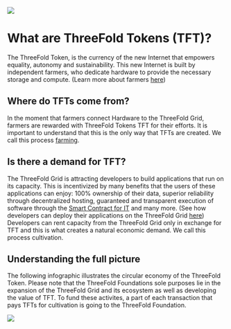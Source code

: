 ![](tokenwiki.png)

# What are ThreeFold Tokens (TFT)?

The ThreeFold Token, is the currency of the new Internet that empowers equality, autonomy and sustainability. This new Internet is built by independent farmers, who dedicate hardware to provide the necessary storage and compute. (Learn more about farmers [here](src\grid\tf_farming.md)) 


## Where do TFTs come from?
In the moment that farmers connect Hardware to the ThreeFold Grid, farmers are rewarded with ThreeFold Tokens TFT for their efforts. It is important to understand that this is the only way that TFTs are created. We call this process [farming](src\grid\tf_farming\introduction.md). 


## Is there a demand for TFT?
The ThreeFold Grid is attracting developers to build applications that run on its capacity. This is incentivized by many benefits that the users of these applications can enjoy: 100% ownership of their data, superior reliability through decentralized hosting, guaranteed and transparent execution of software through the [Smart Contract for IT](capacity_layer.md) and many more. (See how developers can deploy their applications on the ThreeFold Grid [here](https://cloud.threefold.io/))
Developers can rent capacity from the ThreeFold Grid only in exchange for TFT and this is what creates a natural economic demand. We call this process cultivation.



## Understanding the full picture
The following infographic illustrates the circular economy of the ThreeFold Token. 
Please note that the ThreeFold Foundations sole purposes lie in the expansion of the ThreeFold Grid and its ecosystem as well as developing the value of TFT. To fund these activites, a part of each transaction that pays TFTs for cultivation is going to the ThreeFold Foundation.

![](Circular_TFT.png)



